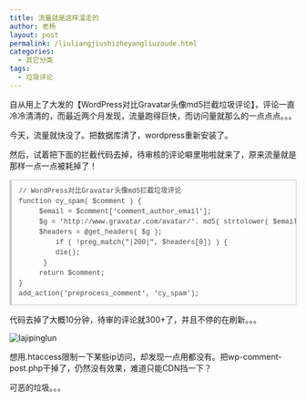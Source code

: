 ```yaml
---
title: 流量就是这样溜走的
author: 老杨
layout: post
permalink: /liuliangjiushizheyangliuzoude.html
categories:
  - 其它分类
tags:
  - 垃圾评论
---
```

自从用上了大发的【WordPress对比Gravatar头像md5拦截垃圾评论】，评论一直冷冷清清的，而最近两个月发现，流量跑得巨快，而访问量就那么的一点点点。。。



今天，流量就快没了。把数据库清了，wordpress重新安装了。

然后，试着把下面的拦截代码去掉，待审核的评论噼里啪啦就来了，原来流量就是那样一点一点被耗掉了！

<pre style="margin:15px 0;font:100 12px/18px monaco, andale mono, courier new;padding:10px 12px;border:#ccc 1px solid;border-left-width:4px;background-color:#fefefe;box-shadow:0 0 4px #eee;word-break:break-all;word-wrap:break-word;color:#444">// WordPress对比Gravatar头像md5拦截垃圾评论  <br />function cy_spam( $comment ) {    <br />     $email = $comment['comment_author_email'];    <br />     $g = 'http://www.gravatar.com/avatar/'. md5( strtolower( $email ) ). '?d=404';    <br />     $headers = @get_headers( $g );    <br />         if ( !preg_match("|200|", $headers[0]) ) {    <br />         die();    <br />      }        <br />     return $comment;    <br />}    <br />add_action('preprocess_comment', 'cy_spam');  </pre>

代码去掉了大概10分钟，待审的评论就300+了，并且不停的在刷新。。。

![lajipinglun][1]

想用.htaccess限制一下某些ip访问，却发现一点用都没有。把wp-comment-post.php干掉了，仍然没有效果，难道只能CDN挡一下？

可恶的垃圾。。。

 [1]: http://cyhour.com/wp-content/uploads/2013/11/lajipinglun.jpg